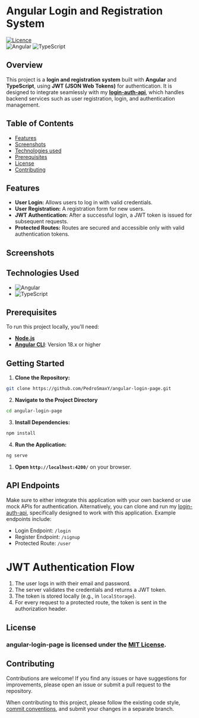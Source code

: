 # Angular Login and Registration System

[![Licence](https://img.shields.io/github/license/Ileriayo/markdown-badges?style=for-the-badge)](https://opensource.org/licenses/MIT)
<br />
![Angular](https://img.shields.io/badge/angular-%23DD0031.svg?style=for-the-badge&logo=angular&logoColor=white)
![TypeScript](https://img.shields.io/badge/typescript-%23007ACC.svg?style=for-the-badge&logo=typescript&logoColor=white)

## Overview

This project is a **login and registration system** built with **Angular** and **TypeScript**, using **JWT (JSON Web Tokens)** for authentication. It is designed to integrate seamlessly with my [**login-auth-api**](https://github.com/PedroSmaxY/login-auth-api), which handles backend services such as user registration, login, and authentication management.

## Table of Contents

- [Features](#Features)
- [Screenshots](#screenshots)
- [Technologies used](#technologies-used)
- [Prerequisites](#prerequisites)
- [License](#license)
- [Contributing](#contributing)

## Features

- **User Login:** Allows users to log in with valid credentials.
- **User Registration:** A registration form for new users.
- **JWT Authentication:** After a successful login, a JWT token is issued for subsequent requests.
- **Protected Routes:** Routes are secured and accessible only with valid authentication tokens.

## Screenshots

## Technologies Used

- ![Angular](https://img.shields.io/badge/Angular-red?style=for-the-badge&logo=angular)
- ![TypeScript](https://img.shields.io/badge/typescript-white?style=for-the-badge&logo=typescript)

## Prerequisites

To run this project locally, you'll need:

- [**Node.js**](https://nodejs.org/en)
- [**Angular CLI**](https://angular.dev/tools/cli): Version 18.x or higher

## Getting Started

1. **Clone the Repository:**

```bash
git clone https://github.com/PedroSmaxY/angular-login-page.git
```

2. **Navigate to the Project Directory**

```bash
cd angular-login-page
```

3. **Install Dependencies:**

```bash
npm install
```

4. **Run the Application:**

```bash
ng serve
```

1. **Open `http://localhost:4200/`** on your browser.

## API Endpoints

Make sure to either integrate this application with your own backend or use mock APIs for authentication. Alternatively, you can clone and run my [login-auth-api](https://github.com/PedroSmaxY/login-auth-api), specifically designed to work with this application. Example endpoints include:

- Login Endpoint: `/login`
- Register Endpoint: `/signup`
- Protected Route: `/user`

# JWT Authentication Flow

1. The user logs in with their email and password.
2. The server validates the credentials and returns a JWT token.
3. The token is stored locally (e.g., in `localStorage`).
4. For every request to a protected route, the token is sent in the authorization header.

## License

### angular-login-page is licensed under the [MIT License](https://github.com/PedroSmaxY/angular-login-page/blob/main/LICENSE).

## Contributing

Contributions are welcome! If you find any issues or have suggestions for improvements, please open an issue or submit a pull request to the repository.

When contributing to this project, please follow the existing code style, [commit conventions](https://www.conventionalcommits.org/en/v1.0.0/), and submit your changes in a separate branch.
